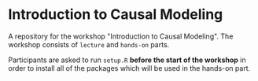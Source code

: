 # Introduction to Causal Modeling
A repository for the workshop "Introduction to Causal Modeling". The workshop consists of `lecture` and `hands-on` parts. 

Participants are asked to run `setup.R` **before the start of the workshop** in order to install all of the packages which will be used in the hands-on part.
